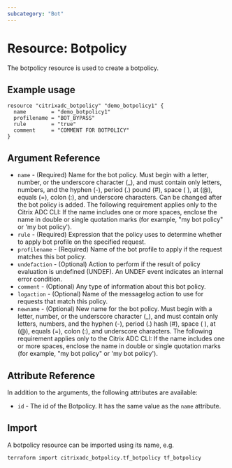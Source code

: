 ```yaml
---
subcategory: "Bot"
---
```


# Resource: Botpolicy

The botpolicy resource is used to create a botpolicy.


## Example usage

```hcl
resource "citrixadc_botpolicy" "demo_botpolicy1" {
  name        = "demo_botpolicy1"
  profilename = "BOT_BYPASS"
  rule        = "true"
  comment     = "COMMENT FOR BOTPOLICY"
}
```


## Argument Reference

* `name` - (Required) Name for the bot policy. Must begin with a letter, number, or the underscore character (_), and must contain only letters, numbers, and the hyphen (-), period (.) pound (#), space ( ), at (@), equals (=), colon (:), and underscore characters. Can be changed after the bot policy is added. The following requirement applies only to the Citrix ADC CLI: If the name includes one or more spaces, enclose the name in double or single quotation marks (for example, "my bot policy" or 'my bot policy').
* `rule` - (Required) Expression that the policy uses to determine whether to apply bot profile on the specified request.
* `profilename` - (Required) Name of the bot profile to apply if the request matches this bot policy.
* `undefaction` - (Optional) Action to perform if the result of policy evaluation is undefined (UNDEF). An UNDEF event indicates an internal error condition.
* `comment` - (Optional) Any type of information about this bot policy.
* `logaction` - (Optional) Name of the messagelog action to use for requests that match this policy.
* `newname` - (Optional) New name for the bot policy. Must begin with a letter, number, or the underscore character (_), and must contain only letters, numbers, and the hyphen (-), period (.) hash (#), space ( ), at (@), equals (=), colon (:), and underscore characters. The following requirement applies only to the Citrix ADC CLI: If the name includes one or more spaces, enclose the name in double or single quotation marks (for example, "my bot policy" or 'my bot policy').


## Attribute Reference

In addition to the arguments, the following attributes are available:

* `id` - The id of the Botpolicy. It has the same value as the `name` attribute.


## Import

A botpolicy resource can be imported using its name, e.g.

```shell
terraform import citrixadc_botpolicy.tf_botpolicy tf_botpolicy
```
